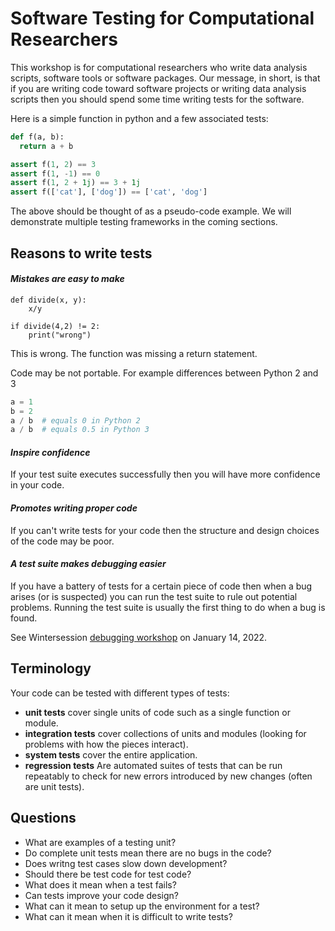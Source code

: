 # Software Testing for Computational Researchers

This workshop is for computational researchers who write data analysis scripts, software tools or software packages. Our message, in short, is that if you are writing code toward software projects or writing data analysis scripts then you should spend some time writing tests for the software.

Here is a simple function in python and a few associated tests:

```python
def f(a, b):
  return a + b

assert f(1, 2) == 3
assert f(1, -1) == 0
assert f(1, 2 + 1j) == 3 + 1j
assert f(['cat'], ['dog']) == ['cat', 'dog']
```

The above should be thought of as a pseudo-code example. We will demonstrate multiple testing frameworks in the coming sections.

## Reasons to write tests

#### *Mistakes are easy to make*


    def divide(x, y):
        x/y
        
    if divide(4,2) != 2:
        print("wrong")
        
This is wrong. The function was missing a return statement.

Code may be not portable. For example differences between Python 2 and 3

```python
a = 1
b = 2
a / b  # equals 0 in Python 2
a / b  # equals 0.5 in Python 3
```

#### *Inspire confidence*

If your test suite executes successfully then you will have more confidence in your code.

#### *Promotes writing proper code*

If you can't write tests for your code then the structure and design choices of the code may be poor.

#### *A test suite makes debugging easier*

If you have a battery of tests for a certain piece of code then when a bug arises (or is suspected) you can run the test suite to rule out potential problems. Running the test suite is usually the first thing to do when a bug is found.

See Wintersession [debugging workshop](https://my.princeton.edu/OWCE/rsvp?id=1340958) on January 14, 2022.


## Terminology

Your code can be tested with different types of tests:

* **unit tests** cover single units of code such as a single function or module.
* **integration tests** cover collections of units and modules (looking for problems with how the pieces interact).
* **system tests** cover the entire application.
* **regression tests** Are automated suites of tests that can be run repeatably to check for new errors introduced by new changes (often are unit tests).

## Questions

* What are examples of a testing unit?
* Do complete unit tests mean there are no bugs in the code?
* Does writng test cases slow down development?
* Should there be test code for test code?
* What does it mean when a test fails?
* Can tests improve your code design?
* What can it mean to setup up the environment for a test?
* What can it mean when it is difficult to write tests?
